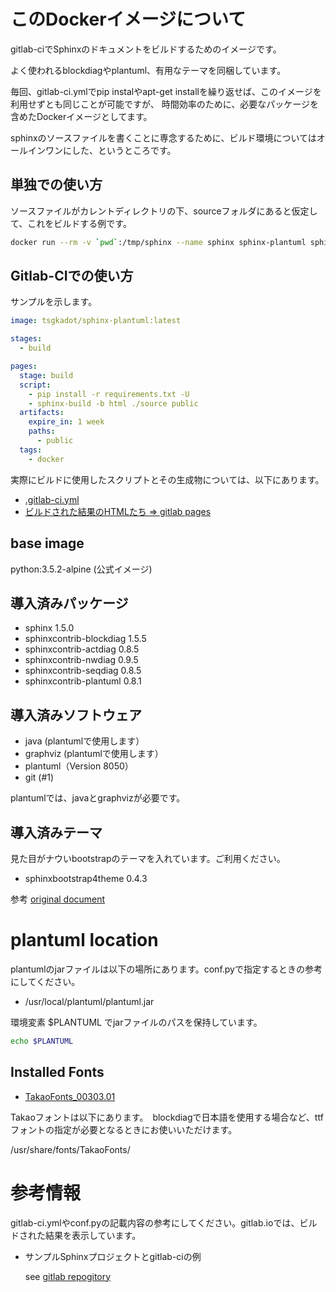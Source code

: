 # このDockerイメージについて

gitlab-ciでSphinxのドキュメントをビルドするためのイメージです。

よく使われるblockdiagやplantuml、有用なテーマを同梱しています。

毎回、gitlab-ci.ymlでpip instalやapt-get installを繰り返せば、このイメージを利用せずとも同じことが可能ですが、
時間効率のために、必要なパッケージを含めたDockerイメージとしてます。

sphinxのソースファイルを書くことに専念するために、ビルド環境についてはオールインワンにした、というところです。



## 単独での使い方

ソースファイルがカレントディレクトリの下、sourceフォルダにあると仮定して、これをビルドする例です。

```sh
docker run --rm -v `pwd`:/tmp/sphinx --name sphinx sphinx-plantuml sphinx-build -b html /tmp/sphinx/source /tmp/sphinx/build
```

## Gitlab-CIでの使い方

サンプルを示します。

```yaml
image: tsgkadot/sphinx-plantuml:latest

stages:
  - build

pages:
  stage: build
  script:
    - pip install -r requirements.txt -U
    - sphinx-build -b html ./source public
  artifacts:
    expire_in: 1 week
    paths:
      - public
  tags:
    - docker
```

実際にビルドに使用したスクリプトとその生成物については、以下にあります。

- [.gitlab-ci.yml](https://gitlab.com/tsgkdt/sphinx-plantuml/blob/master/.gitlab-ci.yml)
- [ビルドされた結果のHTMLたち => gitlab pages](https://tsgkdt.gitlab.io/sphinx-plantuml/) 

## base image

python:3.5.2-alpine (公式イメージ)

## 導入済みパッケージ

- sphinx 1.5.0
- sphinxcontrib-blockdiag 1.5.5
- sphinxcontrib-actdiag 0.8.5
- sphinxcontrib-nwdiag 0.9.5
- sphinxcontrib-seqdiag 0.8.5
- sphinxcontrib-plantuml 0.8.1

## 導入済みソフトウェア

- java (plantumlで使用します）
- graphviz (plantumlで使用します）
- plantuml（Version 8050）
- git (#1)

plantumlでは、javaとgraphvizが必要です。

## 導入済みテーマ

見た目がナウいbootstrapのテーマを入れています。ご利用ください。

- sphinxbootstrap4theme 0.4.3

参考 [original document](https://github.com/myyasuda/sphinxbootstrap4theme)

# plantuml location

plantumlのjarファイルは以下の場所にあります。conf.pyで指定するときの参考にしてください。

- /usr/local/plantuml/plantuml.jar

環境変素 $PLANTUML でjarファイルのパスを保持しています。

```sh
echo $PLANTUML

```

## Installed Fonts

- [TakaoFonts_00303.01](https://launchpad.net/takao-fonts)

Takaoフォントは以下にあります。　blockdiagで日本語を使用する場合など、ttfフォントの指定が必要となるときにお使いいただけます。

/usr/share/fonts/TakaoFonts/

# 参考情報

gitlab-ci.ymlやconf.pyの記載内容の参考にしてください。gitlab.ioでは、ビルドされた結果を表示しています。

- サンプルSphinxプロジェクトとgitlab-ciの例

  see [gitlab repogitory](https://gitlab.com/tsgkdt/sphinx-plantuml/)
  
